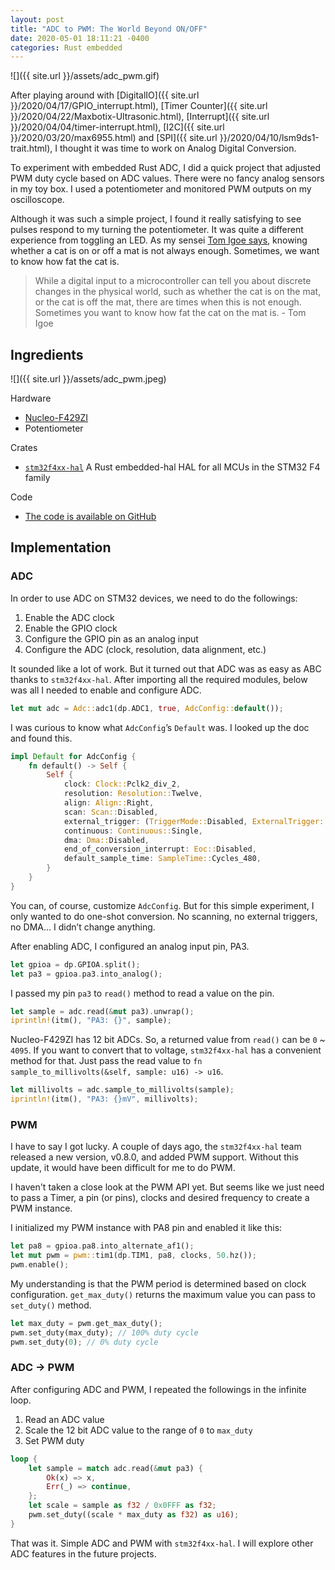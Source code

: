 ```yaml
---
layout: post
title: "ADC to PWM: The World Beyond ON/OFF"
date: 2020-05-01 18:11:21 -0400
categories: Rust embedded
---
```


![]({{ site.url }}/assets/adc_pwm.gif)

After playing around with [DigitalIO]({{ site.url }}/2020/04/17/GPIO_interrupt.html), [Timer Counter]({{ site.url }}/2020/04/22/Maxbotix-Ultrasonic.html), [Interrupt]({{ site.url }}/2020/04/04/timer-interrupt.html), [I2C]({{ site.url }}/2020/03/20/max6955.html) and [SPI]({{ site.url }}/2020/04/10/lsm9ds1-trait.html), I thought it was time to work on Analog Digital Conversion. 

To experiment with embedded Rust ADC, I did a quick project that adjusted PWM duty cycle based on ADC values. There were no fancy analog sensors in my toy box. I used a potentiometer and monitored PWM outputs on my oscilloscope. 

Although it was such a simple project, I found it really satisfying to see pulses respond to my turning the potentiometer. It was quite a different experience from toggling an LED. As my sensei [Tom Igoe says](https://www.tigoe.com/pcomp/code/controllers/input-output/analog-input/), knowing whether a cat is on or off a mat is not always enough. Sometimes, we want to know how fat the cat is. 

> While a digital input to a microcontroller can tell you about discrete changes in the physical world, such as whether the cat is on the mat, or the cat is off the mat, there are times when this is not enough. Sometimes you want to know how fat the cat on the mat is.  - Tom Igoe

## Ingredients

![]({{ site.url }}/assets/adc_pwm.jpeg)

Hardware

- [Nucleo-F429ZI](https://www.st.com/en/evaluation-tools/nucleo-f429zi.html)
- Potentiometer

Crates
- [`stm32f4xx-hal`](https://crates.io/crates/stm32f4xx-hal) A Rust embedded-hal HAL for all MCUs in the STM32 F4 family

Code

- [The code is available on GitHub](https://github.com/lonesometraveler/stm32f4xx-examples/blob/master/examples/adc_1.rs)


## Implementation

### ADC

In order to use ADC on STM32 devices, we need to do the followings: 

1. Enable the ADC clock
1. Enable the GPIO clock
1. Configure the GPIO pin as an analog input
1. Configure the ADC (clock, resolution, data alignment, etc.)

It sounded like a lot of work. But it turned out that ADC was as easy as ABC thanks to `stm32f4xx-hal`. After importing all the required modules, below was all I needed to enable and configure ADC.

```rust
let mut adc = Adc::adc1(dp.ADC1, true, AdcConfig::default());
```

I was curious to know what `AdcConfig`’s `Default` was. I looked up the doc and found this. 

```rust
impl Default for AdcConfig {
    fn default() -> Self {
        Self {
            clock: Clock::Pclk2_div_2,
            resolution: Resolution::Twelve,
            align: Align::Right,
            scan: Scan::Disabled,
            external_trigger: (TriggerMode::Disabled, ExternalTrigger::Tim_1_cc_1),
            continuous: Continuous::Single,
            dma: Dma::Disabled,
            end_of_conversion_interrupt: Eoc::Disabled,
            default_sample_time: SampleTime::Cycles_480,
        }
    }
}
```

You can, of course, customize `AdcConfig`. But for this simple experiment, I only wanted to do one-shot conversion. No scanning, no external triggers, no DMA... I didn’t change anything.

After enabling ADC, I configured an analog input pin, PA3.

```rust
let gpioa = dp.GPIOA.split();
let pa3 = gpioa.pa3.into_analog();
```
I passed my pin `pa3` to `read()` method to read a value on the pin.

```rust
let sample = adc.read(&mut pa3).unwrap();
iprintln!(itm(), "PA3: {}", sample);
```
Nucleo-F429ZI has 12 bit ADCs. So, a returned value from `read()` can be `0` ~ `4095`. If you want to convert that to voltage, `stm32f4xx-hal` has a convenient method for that. Just pass the read value to `fn sample_to_millivolts(&self, sample: u16) -> u16`.

```rust
let millivolts = adc.sample_to_millivolts(sample);
iprintln!(itm(), "PA3: {}mV", millivolts);
```

### PWM

I have to say I got lucky. A couple of days ago, the `stm32f4xx-hal` team released a new version, v0.8.0, and added PWM support. Without this update, it would have been difficult for me to do PWM. 

I haven't taken a close look at the PWM API yet. But seems like we just need to pass a Timer, a pin (or pins), clocks and desired frequency to create a PWM instance. 

I initialized my PWM instance with PA8 pin and enabled it like this:

```rust
let pa8 = gpioa.pa8.into_alternate_af1();
let mut pwm = pwm::tim1(dp.TIM1, pa8, clocks, 50.hz());
pwm.enable();
```

My understanding is that the PWM period is determined based on clock configuration. `get_max_duty()` returns the maximum value you can pass to `set_duty()` method. 

```rust
let max_duty = pwm.get_max_duty();
pwm.set_duty(max_duty); // 100% duty cycle
pwm.set_duty(0); // 0% duty cycle
```

### ADC -> PWM

After configuring ADC and PWM, I repeated the followings in the infinite loop.
 
1. Read an ADC value
1. Scale the 12 bit ADC value to the range of `0` to `max_duty`
1. Set PWM duty


```rust
loop {
    let sample = match adc.read(&mut pa3) {
        Ok(x) => x,
        Err(_) => continue,
    };
    let scale = sample as f32 / 0x0FFF as f32;
    pwm.set_duty((scale * max_duty as f32) as u16);
}
```

That was it. Simple ADC and PWM with `stm32f4xx-hal`. I will explore other ADC features in the future projects.